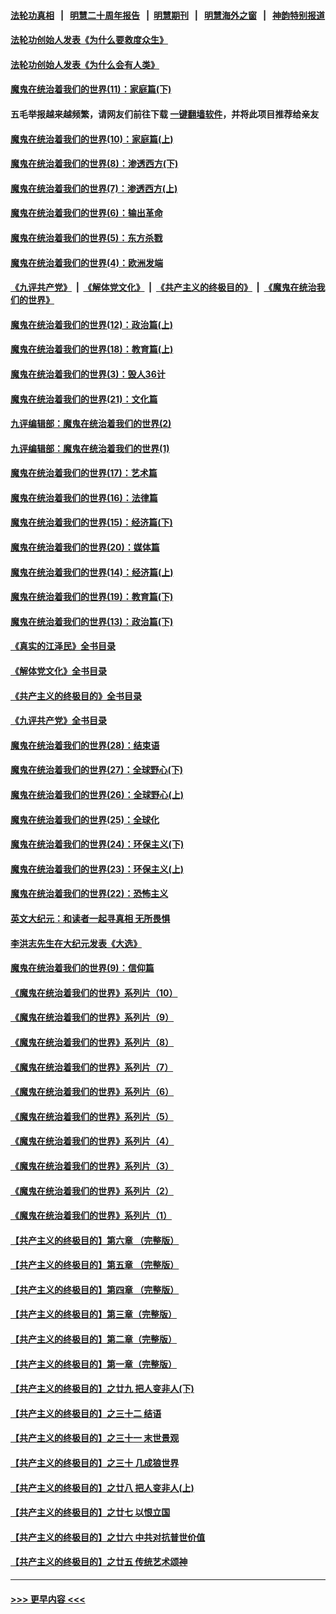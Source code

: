 #### [法轮功真相](https://github.com/gfw-breaker/truth/blob/master/README.md?t=0) &nbsp;&nbsp;|&nbsp;&nbsp; [明慧二十周年报告](https://github.com/gfw-breaker/mh-reports/blob/master/README.md?t=0) &nbsp;&nbsp;|&nbsp;&nbsp;[明慧期刊](https://github.com/gfw-breaker/mh-qikan) &nbsp;&nbsp;|&nbsp;&nbsp; [明慧海外之窗](https://github.com/gfw-breaker/mh-news/blob/master/README.md?t=0) &nbsp;&nbsp;|&nbsp;&nbsp; [神韵特别报道](https://github.com/gfw-breaker/mh-news/blob/master/shenyun.md?t=0)
#### [法轮功创始人发表《为什么要救度众生》](../pages/nsc422/n13975246.md?t=05161244) 
#### [法轮功创始人发表《为什么会有人类》](../pages/nsc422/n13912117.md?t=05161244) 
#### [魔鬼在统治着我们的世界(11)：家庭篇(下)](../pages/nsc422/n10440961.md?t=05161244) 
#### 五毛举报越来越频繁，请网友们前往下载 [一键翻墙软件](https://github.com/gfw-breaker/ssr-accounts)，并将此项目推荐给亲友
#### [魔鬼在统治着我们的世界(10)：家庭篇(上)](../pages/nsc422/n10435448.md?t=05161244) 
#### [魔鬼在统治着我们的世界(8)：渗透西方(下)](../pages/nsc422/n10429603.md?t=05161244) 
#### [魔鬼在统治着我们的世界(7)：渗透西方(上)](../pages/nsc422/n10426013.md?t=05161244) 
#### [魔鬼在统治着我们的世界(6)：输出革命](../pages/nsc422/n10421536.md?t=05161244) 
#### [魔鬼在统治着我们的世界(5)：东方杀戮](../pages/nsc422/n10417707.md?t=05161244) 
#### [魔鬼在统治着我们的世界(4)：欧洲发端](../pages/nsc422/n10414890.md?t=05161244) 
#### [《九评共产党》](https://github.com/begood0513/9ping.md/blob/master/README.md) &nbsp;|&nbsp; [《解体党文化》](../../../../jtdwh.md/blob/master/README.md)  &nbsp;|&nbsp; [《共产主义的终极目的》](../../../../gczydzjmd.md/blob/master/README.md) &nbsp;|&nbsp; [《魔鬼在统治我们的世界》](../../../../mgztzwmdsj.md/blob/master/README.md) 
#### [魔鬼在统治着我们的世界(12)：政治篇(上)](../pages/nsc422/n10444576.md?t=05161244) 
#### [魔鬼在统治着我们的世界(18)：教育篇(上)](../pages/nsc422/n10526970.md?t=05161244) 
#### [魔鬼在统治着我们的世界(3)：毁人36计](../pages/nsc422/n10411583.md?t=05161244) 
#### [魔鬼在统治着我们的世界(21)：文化篇](../pages/nsc422/n10597706.md?t=05161244) 
#### [九评编辑部：魔鬼在统治着我们的世界(2)](../pages/nsc422/n10410036.md?t=05161244) 
#### [九评编辑部：魔鬼在统治着我们的世界(1)](../pages/nsc422/n10406825.md?t=05161244) 
#### [魔鬼在统治着我们的世界(17)：艺术篇](../pages/nsc422/n10499093.md?t=05161244) 
#### [魔鬼在统治着我们的世界(16)：法律篇](../pages/nsc422/n10485969.md?t=05161244) 
#### [魔鬼在统治着我们的世界(15)：经济篇(下)](../pages/nsc422/n10469975.md?t=05161244) 
#### [魔鬼在统治着我们的世界(20)：媒体篇](../pages/nsc422/n10586579.md?t=05161244) 
#### [魔鬼在统治着我们的世界(14)：经济篇(上)](../pages/nsc422/n10457370.md?t=05161244) 
#### [魔鬼在统治着我们的世界(19)：教育篇(下)](../pages/nsc422/n10564808.md?t=05161244) 
#### [魔鬼在统治着我们的世界(13)：政治篇(下)](../pages/nsc422/n10448270.md?t=05161244) 
#### [《真实的江泽民》全书目录](../pages/nsc422/n13721399.md?t=05161244) 
#### [《解体党文化》全书目录](../pages/nsc422/n13721157.md?t=05161244) 
#### [《共产主义的终极目的》全书目录](../pages/nsc422/n13721048.md?t=05161244) 
#### [《九评共产党》全书目录](../pages/nsc422/n13708085.md?t=05161244) 
#### [魔鬼在统治着我们的世界(28)：结束语](../pages/nsc422/n10936246.md?t=05161244) 
#### [魔鬼在统治着我们的世界(27)：全球野心(下)](../pages/nsc422/n10928319.md?t=05161244) 
#### [魔鬼在统治着我们的世界(26)：全球野心(上)](../pages/nsc422/n10900318.md?t=05161244) 
#### [魔鬼在统治着我们的世界(25)：全球化](../pages/nsc422/n10788205.md?t=05161244) 
#### [魔鬼在统治着我们的世界(24)：环保主义(下)](../pages/nsc422/n10695307.md?t=05161244) 
#### [魔鬼在统治着我们的世界(23)：环保主义(上)](../pages/nsc422/n10688613.md?t=05161244) 
#### [魔鬼在统治着我们的世界(22)：恐怖主义](../pages/nsc422/n10614727.md?t=05161244) 
#### [英文大纪元：和读者一起寻真相 无所畏惧](../pages/nsc422/n12542027.md?t=05161244) 
#### [李洪志先生在大纪元发表《大选》](../pages/nsc422/n12534746.md?t=05161244) 
#### [魔鬼在统治着我们的世界(9)：信仰篇](../pages/nsc422/n10432159.md?t=05161244) 
#### [《魔鬼在统治着我们的世界》系列片（10）](../pages/nsc422/n12292670.md?t=05161244) 
#### [《魔鬼在统治着我们的世界》系列片（9）](../pages/nsc422/n12290859.md?t=05161244) 
#### [《魔鬼在统治着我们的世界》系列片（8）](../pages/nsc422/n12287445.md?t=05161244) 
#### [《魔鬼在统治着我们的世界》系列片（7）](../pages/nsc422/n12283425.md?t=05161244) 
#### [《魔鬼在统治着我们的世界》系列片（6）](../pages/nsc422/n12282314.md?t=05161244) 
#### [《魔鬼在统治着我们的世界》系列片（5）](../pages/nsc422/n12281419.md?t=05161244) 
#### [《魔鬼在统治着我们的世界》系列片（4）](../pages/nsc422/n12274024.md?t=05161244) 
#### [《魔鬼在统治着我们的世界》系列片（3）](../pages/nsc422/n12271322.md?t=05161244) 
#### [《魔鬼在统治着我们的世界》系列片（2）](../pages/nsc422/n12269049.md?t=05161244) 
#### [《魔鬼在统治着我们的世界》系列片（1）](../pages/nsc422/n12267575.md?t=05161244) 
#### [【共产主义的终极目的】第六章 （完整版）](../pages/nsc422/n11428913.md?t=05161244) 
#### [【共产主义的终极目的】第五章 （完整版）](../pages/nsc422/n11428912.md?t=05161244) 
#### [【共产主义的终极目的】第四章 （完整版）](../pages/nsc422/n11428907.md?t=05161244) 
#### [【共产主义的终极目的】第三章（完整版）](../pages/nsc422/n11428848.md?t=05161244) 
#### [【共产主义的终极目的】第二章（完整版）](../pages/nsc422/n11428831.md?t=05161244) 
#### [【共产主义的终极目的】第一章（完整版）](../pages/nsc422/n11417651.md?t=05161244) 
#### [【共产主义的终极目的】之廿九 把人变非人(下)](../pages/nsc422/n11344140.md?t=05161244) 
#### [【共产主义的终极目的】之三十二 结语](../pages/nsc422/n11360535.md?t=05161244) 
#### [【共产主义的终极目的】之三十一 末世景观](../pages/nsc422/n11351129.md?t=05161244) 
#### [【共产主义的终极目的】之三十 几成狼世界](../pages/nsc422/n11348280.md?t=05161244) 
#### [【共产主义的终极目的】之廿八 把人变非人(上)](../pages/nsc422/n11340492.md?t=05161244) 
#### [【共产主义的终极目的】之廿七 以恨立国](../pages/nsc422/n11336944.md?t=05161244) 
#### [【共产主义的终极目的】之廿六 中共对抗普世价值](../pages/nsc422/n11324785.md?t=05161244) 
#### [【共产主义的终极目的】之廿五 传统艺术颂神](../pages/nsc422/n11296396.md?t=05161244) 

----
#### [ >>> 更早内容 <<< ](../indexes/nsc422-earlier.md)
